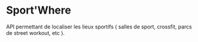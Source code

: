 # Sport'Where

API permettant de localiser les lieux sportifs ( salles de sport, crossfit, parcs de street workout, etc ).


